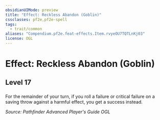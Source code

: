 ```yaml
---
obsidianUIMode: preview
title: "Effect: Reckless Abandon (Goblin)"
cssclasses: pf2e,pf2e-spell
tags:
  - trait/common
aliases: "Compendium.pf2e.feat-effects.Item.rvyeOU7TQTLnKj03"
license: OGL
---
```

# Effect: Reckless Abandon (Goblin)
## Level 17
### 






For the remainder of your turn, if you roll a failure or critical failure on a saving throw against a harmful effect, you get a success instead.

*Source: Pathfinder Advanced Player's Guide*
*OGL*